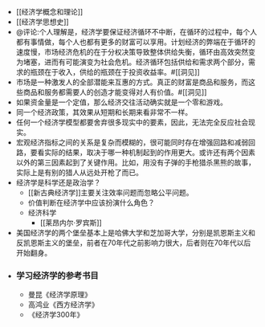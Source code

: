 - [[经济学概念和理论]]
- [[经济学思想史]]
- @评论:个人理解是，经济学要保证经济循环不中断，在循环的过程中，每个人都有事情做，每个人也都有更多的财富可以享用。计划经济的弊端在于循环的速度慢，市场经济危机的在于分权决策导致整体供给失衡，循环由高效突然变为堵塞，进而有可能演变为社会危机。经济循环包括供给和需求两个部分，需求的瓶颈在于收入，供给的瓶颈在于投资收益率。#[[洞见]]
- 市场是一种激发人的全部潜能来互惠的方式。真正的财富是商品和服务，而这些商品和服务都需要人的创造才能变得对人有价值。#[[洞见]]
- 如果资金量是一个定值，那么经济交往活动确实就是一个零和游戏。
- 同一个经济政策，其效果从短期和长期来看非常不一样。
- 任何一个经济学模型都要舍弃很多现实中的要素，因此，无法完全反应社会现实。
- 宏观经济指标之间的关系是复杂而模糊的，很可能同时存在增强回路和减弱回路，要看实际的结果，取决于哪一种机制起到的作用更大。或许还有两个因素以外的第三因素起到了关键作用。比如，用没有子弹的手枪猎杀黑熊的故事，实际上是有别的猎人从远处开枪了而已。
- 经济学是科学还是政治学？
    - [[新古典经济学]]主要关注效率问题而忽略公平问题。
    - 价值判断在经济学中应该扮演什么角色？
    - 经济科学
        - [[莱昂内尔·罗宾斯]] 
- 美国经济学的两个堡垒基本上是哈佛大学和芝加哥大学，分别是凯恩斯主义和反凯恩斯主义的堡垒，前者在70年代之前影响力很大，后者则在70年代以后开始翻身。
- ### 学习经济学的参考书目
    - 曼昆《经济学原理》
    - 高鸿业《西方经济学》
    - 《经济学300年》
